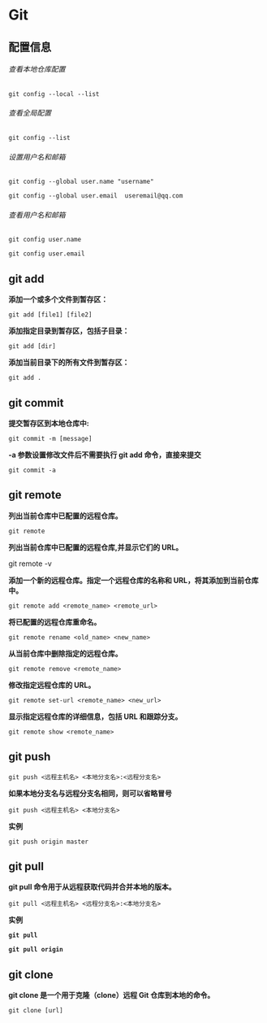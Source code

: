 # Git


## 配置信息

###### 查看本地仓库配置

`git config --local --list`

###### 查看全局配置

`git config --list`

###### 设置用户名和邮箱

`git config --global user.name "username"`

`git config --global user.email  useremail@qq.com`

###### 查看用户名和邮箱

`git config user.name`

`git config user.email`


## git add

**添加一个或多个文件到暂存区：**

`git add [file1] [file2]`

**添加指定目录到暂存区，包括子目录：**

`git add [dir]`

**添加当前目录下的所有文件到暂存区：**

`git add .`


## git commit

**提交暂存区到本地仓库中:**

`git commit -m [message]`

**-a 参数设置修改文件后不需要执行 git add 命令，直接来提交**

`git commit -a`


## git remote

**列出当前仓库中已配置的远程仓库。**

`git remote`

**列出当前仓库中已配置的远程仓库,并显示它们的 URL。**

git remote -v

**添加一个新的远程仓库。指定一个远程仓库的名称和 URL，将其添加到当前仓库中。**

`git remote add <remote_name> <remote_url>`

**将已配置的远程仓库重命名。**

`git remote rename <old_name> <new_name>`

**从当前仓库中删除指定的远程仓库。**

`git remote remove <remote_name>`

**修改指定远程仓库的 URL。**

`git remote set-url <remote_name> <new_url>`

**显示指定远程仓库的详细信息，包括 URL 和跟踪分支。**

`git remote show <remote_name>`


## git push

`git push <远程主机名> <本地分支名>:<远程分支名>`

**如果本地分支名与远程分支名相同，则可以省略冒号**

`git push <远程主机名> <本地分支名>`

**实例**

`git push origin master`



## git pull

**git pull 命令用于从远程获取代码并合并本地的版本。**

`git pull <远程主机名> <远程分支名>:<本地分支名>`

**实例**

**`git pull `**

**`git pull origin`**



## git clone

**git clone 是一个用于克隆（clone）远程 Git 仓库到本地的命令。**

`git clone [url]`
